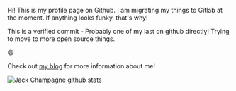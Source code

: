 Hi! This is my profile page on Github. I am migrating my things to Gitlab at the moment. If anything looks funky, that's why!

This is a verified commit - Probably one of my last on github directly! Trying to move
to more open source things.

😄

Check out [my blog](https://www.jackchampagne.com/cv/) for more information about me!

[![Jack Champagne github stats](https://github-readme-stats.vercel.app/api?username=jack-champagne)](https://github.com/anuraghazra/github-readme-stats)
